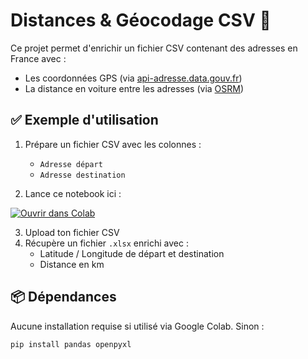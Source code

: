 # Distances & Géocodage CSV 🚗

Ce projet permet d'enrichir un fichier CSV contenant des adresses en France avec :
- Les coordonnées GPS (via [api-adresse.data.gouv.fr](https://adresse.data.gouv.fr/api))
- La distance en voiture entre les adresses (via [OSRM](http://project-osrm.org/))

## ✅ Exemple d'utilisation

1. Prépare un fichier CSV avec les colonnes :
   - `Adresse départ`
   - `Adresse destination`

2. Lance ce notebook ici :

[![Ouvrir dans Colab](https://colab.research.google.com/assets/colab-badge.svg)](https://colab.research.google.com/github/mmaybon/distances-trajets/blob/main/distances_trajets.ipynb)

3. Upload ton fichier CSV
4. Récupère un fichier `.xlsx` enrichi avec :
   - Latitude / Longitude de départ et destination
   - Distance en km

## 📦 Dépendances

Aucune installation requise si utilisé via Google Colab.
Sinon :

```bash
pip install pandas openpyxl
